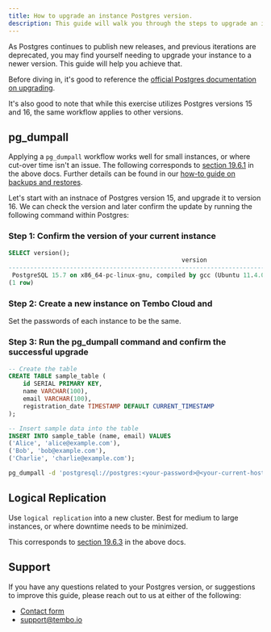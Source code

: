 ```yaml
---
title: How to upgrade an instance Postgres version.
description: This guide will walk you through the steps to upgrade an instance of Postgres to a newer version.
---
```


As Postgres continues to publish new releases, and previous iterations are deprecated, you may find yourself needing to upgrade your instance to a newer version. This guide will help you achieve that.

Before diving in, it's good to reference the [official Postgres documentation on upgrading](https://www.postgresql.org/docs/current/upgrading.html).

It's also good to note that while this exercise utilizes Postgres versions 15 and 16, the same workflow applies to other versions.

## pg_dumpall

Applying a `pg_dumpall` workflow works well for small instances, or where cut-over time isn't an issue. The following corresponds to [section 19.6.1](https://www.postgresql.org/docs/current/upgrading.html#UPGRADING-VIA-PGDUMPALL) in the above docs. Further details can be found in our [how-to guide on backups and restores](https://tembo.io/docs/getting-started/postgres_guides/how-to-backup-and-restore-a-postgres-database).

Let's start with an instnace of Postgres version 15, and upgrade it to version 16. We can check the version and later confirm the update by running the following command within Postgres:

### Step 1: Confirm the version of your current instance

```sql
SELECT version();
                                                version
-------------------------------------------------------------------------------------------------------
 PostgreSQL 15.7 on x86_64-pc-linux-gnu, compiled by gcc (Ubuntu 11.4.0-1ubuntu1~22.04) 11.4.0, 64-bit
(1 row)
```

### Step 2: Create a new instance on Tembo Cloud and 

Set the passwords of each instance to be the same.

### Step 3: Run the pg_dumpall command and confirm the successful upgrade

```sql
-- Create the table
CREATE TABLE sample_table (
    id SERIAL PRIMARY KEY,
    name VARCHAR(100),
    email VARCHAR(100),
    registration_date TIMESTAMP DEFAULT CURRENT_TIMESTAMP
);

-- Insert sample data into the table
INSERT INTO sample_table (name, email) VALUES
('Alice', 'alice@example.com'),
('Bob', 'bob@example.com'),
('Charlie', 'charlie@example.com');
```

```bash
pg_dumpall -d 'postgresql://postgres:<your-password>@<your-current-host>:5432/postgres' | psql 'postgresql://postgres:<your-password>@<your-upgraded-host>:5432/postgres'
```

## Logical Replication

Use `logical replication` into a new cluster. Best for medium to large instances, or where downtime needs to be minimized.

This corresponds to [section 19.6.3](https://www.postgresql.org/docs/current/upgrading.html#UPGRADING-VIA-REPLICATION) in the above docs.

## Support

If you have any questions related to your Postgres version, or suggestions to improve this guide, please reach out to us at either of the following:

- [Contact form](https://tembo.io/contact)
- [support@tembo.io](mailto:support@tembo.io)

